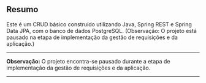 # 

## Resumo
Este é um CRUD básico construído utilizando Java, Spring REST e Spring Data JPA, com o banco de dados PostgreSQL. (Observação: O projeto está pausado na etapa de implementação da gestão de requisições e da aplicação.)

---

**Observação:**
O projeto encontra-se pausado durante a etapa de implementação da gestão de requisições e da aplicação.

---
